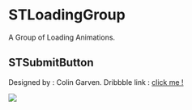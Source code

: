 # STLoadingGroup

A Group of Loading Animations.

## STSubmitButton

Designed by :  Colin Garven. Dribbble link : [click me !](https://dribbble.com/shots/1426764-Submit-Button)

![](https://d13yacurqjgara.cloudfront.net/users/50261/screenshots/1426764/submit_button.gif)

